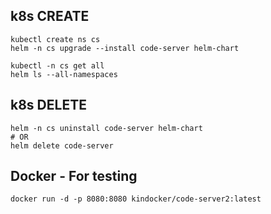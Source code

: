 ## k8s CREATE
```
kubectl create ns cs
helm -n cs upgrade --install code-server helm-chart

kubectl -n cs get all
helm ls --all-namespaces
```

## k8s DELETE
```
helm -n cs uninstall code-server helm-chart
# OR
helm delete code-server
```


## Docker - For testing
```
docker run -d -p 8080:8080 kindocker/code-server2:latest
```